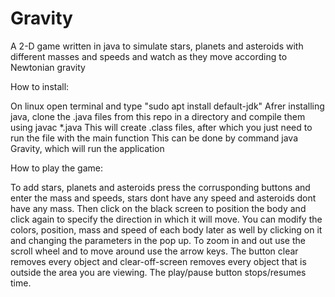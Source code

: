 # Gravity
A 2-D game written in java to simulate stars, planets and asteroids with different masses and speeds and watch as they move according to Newtonian gravity 

How to install:

On linux open terminal and type "sudo apt install default-jdk"
Afrer installing java, clone the .java files from this repo in a directory and compile them using javac \*.java
This will create .class files, after which you just need to run the file with the main function
This can be done by command java Gravity, which will run the application

How to play the game:

To add stars, planets and asteroids press the corrusponding buttons and enter the mass and speeds, stars dont have any speed and asteroids dont have any mass. Then click on the black screen to position the body and click again to specify the direction in which it will move. You can modify the colors, position, mass and speed of each body later as well by clicking on it and changing the parameters in the pop up. To zoom in and out use the scroll wheel and to move around use the arrow keys. The button clear removes every object and clear-off-screen removes every object that is outside the area you are viewing. The play/pause button stops/resumes time.

